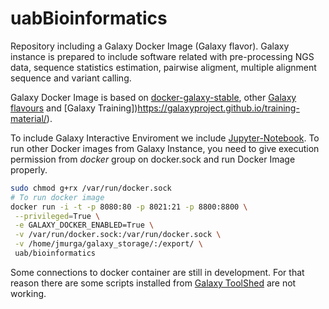 # uabBioinformatics
Repository including a Galaxy Docker Image (Galaxy flavor). Galaxy instance is prepared to include software related with pre-processing NGS data, sequence statistics estimation, pairwise aligment, multiple alignment sequence and variant calling.

Galaxy Docker Image is based on [docker-galaxy-stable](https://github.com/bgruening/docker-galaxy-stable), other [Galaxy flavours](https://github.com/bgruening/docker-galaxy-stable#List-of-Galaxy-flavours) and [Galaxy Training])https://galaxyproject.github.io/training-material/).

To include Galaxy Interactive Enviroment we include [Jupyter-Notebook](https://hub.docker.com/r/bgruening/docker-jupyter-notebook). To run other Docker images from Galaxy Instance, you need to give  execution permission from *docker* group on docker.sock and run Docker Image properly.

```bash 
sudo chmod g+rx /var/run/docker.sock
# To run docker image
docker run -i -t -p 8080:80 -p 8021:21 -p 8800:8800 \
 --privileged=True \
 -e GALAXY_DOCKER_ENABLED=True \
 -v /var/run/docker.sock:/var/run/docker.sock \
 -v /home/jmurga/galaxy_storage/:/export/ \
 uab/bioinformatics

```


Some connections to docker container are still in development. For that reason there are some scripts installed from [Galaxy ToolShed](https://toolshed.g2.bx.psu.edu) are not working.
